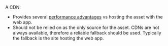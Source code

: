 ---
---
A CDN:

* Provides several [performance advantages](/office365/enterprise/content-delivery-networks#how-do-cdns-make-services-work-faster) vs hosting the asset with the web app.
* Should not be relied on as the only source for the asset. CDNs are not always available, therefore a reliable fallback should be used. Typically the fallback is the site hosting the web app.